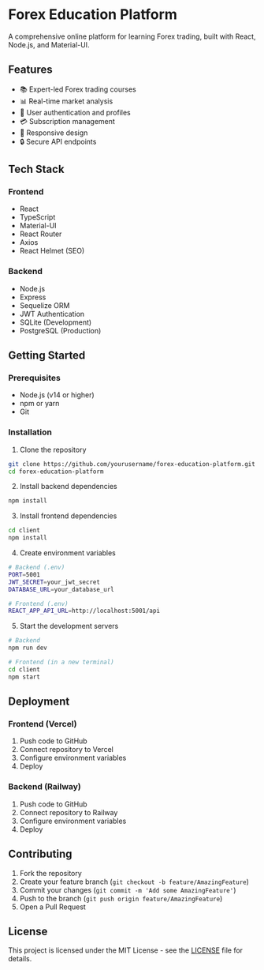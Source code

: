 # Forex Education Platform

A comprehensive online platform for learning Forex trading, built with React, Node.js, and Material-UI.

## Features

- 📚 Expert-led Forex trading courses
- 📊 Real-time market analysis
- 👥 User authentication and profiles
- 💳 Subscription management
- 📱 Responsive design
- 🔒 Secure API endpoints

## Tech Stack

### Frontend
- React
- TypeScript
- Material-UI
- React Router
- Axios
- React Helmet (SEO)

### Backend
- Node.js
- Express
- Sequelize ORM
- JWT Authentication
- SQLite (Development)
- PostgreSQL (Production)

## Getting Started

### Prerequisites
- Node.js (v14 or higher)
- npm or yarn
- Git

### Installation

1. Clone the repository
```bash
git clone https://github.com/yourusername/forex-education-platform.git
cd forex-education-platform
```

2. Install backend dependencies
```bash
npm install
```

3. Install frontend dependencies
```bash
cd client
npm install
```

4. Create environment variables
```bash
# Backend (.env)
PORT=5001
JWT_SECRET=your_jwt_secret
DATABASE_URL=your_database_url

# Frontend (.env)
REACT_APP_API_URL=http://localhost:5001/api
```

5. Start the development servers
```bash
# Backend
npm run dev

# Frontend (in a new terminal)
cd client
npm start
```

## Deployment

### Frontend (Vercel)
1. Push code to GitHub
2. Connect repository to Vercel
3. Configure environment variables
4. Deploy

### Backend (Railway)
1. Push code to GitHub
2. Connect repository to Railway
3. Configure environment variables
4. Deploy

## Contributing

1. Fork the repository
2. Create your feature branch (`git checkout -b feature/AmazingFeature`)
3. Commit your changes (`git commit -m 'Add some AmazingFeature'`)
4. Push to the branch (`git push origin feature/AmazingFeature`)
5. Open a Pull Request

## License

This project is licensed under the MIT License - see the [LICENSE](LICENSE) file for details.
